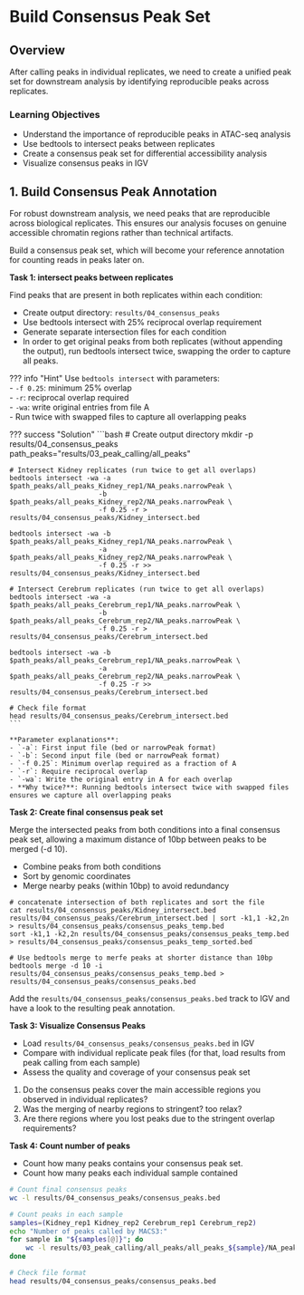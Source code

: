 # Build Consensus Peak Set

## Overview
After calling peaks in individual replicates, we need to create a unified peak set for downstream analysis by identifying reproducible peaks across replicates.

### Learning Objectives
- Understand the importance of reproducible peaks in ATAC-seq analysis
- Use bedtools to intersect peaks between replicates
- Create a consensus peak set for differential accessibility analysis
- Visualize consensus peaks in IGV



## 1. Build Consensus Peak Annotation

For robust downstream analysis, we need peaks that are reproducible across biological replicates. This ensures our analysis focuses on genuine accessible chromatin regions rather than technical artifacts.

Build a consensus peak set, which will become your reference annotation for counting reads in peaks later on.


**Task 1: intersect peaks between replicates**

Find peaks that are present in both replicates within each condition:

- Create output directory: `results/04_consensus_peaks`
- Use bedtools intersect with 25% reciprocal overlap requirement
- Generate separate intersection files for each condition
- In order to get original peaks from both replicates (without appending the output), run bedtools intersect twice, swapping the order to capture all peaks. 

??? info "Hint"
    Use `bedtools intersect` with parameters:  
    - `-f 0.25`: minimum 25% overlap  
    - `-r`: reciprocal overlap required  
    - `-wa`: write original entries from file A  
    - Run twice with swapped files to capture all overlapping peaks

??? success "Solution"
    ```bash
    # Create output directory
    mkdir -p results/04_consensus_peaks
    path_peaks="results/03_peak_calling/all_peaks"

    # Intersect Kidney replicates (run twice to get all overlaps)
    bedtools intersect -wa -a $path_peaks/all_peaks_Kidney_rep1/NA_peaks.narrowPeak \
                          -b $path_peaks/all_peaks_Kidney_rep2/NA_peaks.narrowPeak \
                          -f 0.25 -r > results/04_consensus_peaks/Kidney_intersect.bed
    
    bedtools intersect -wa -b $path_peaks/all_peaks_Kidney_rep1/NA_peaks.narrowPeak \
                          -a $path_peaks/all_peaks_Kidney_rep2/NA_peaks.narrowPeak \
                          -f 0.25 -r >> results/04_consensus_peaks/Kidney_intersect.bed

    # Intersect Cerebrum replicates (run twice to get all overlaps)
    bedtools intersect -wa -a $path_peaks/all_peaks_Cerebrum_rep1/NA_peaks.narrowPeak \
                          -b $path_peaks/all_peaks_Cerebrum_rep2/NA_peaks.narrowPeak \
                          -f 0.25 -r > results/04_consensus_peaks/Cerebrum_intersect.bed
    
    bedtools intersect -wa -b $path_peaks/all_peaks_Cerebrum_rep1/NA_peaks.narrowPeak \
                          -a $path_peaks/all_peaks_Cerebrum_rep2/NA_peaks.narrowPeak \
                          -f 0.25 -r >> results/04_consensus_peaks/Cerebrum_intersect.bed

    # Check file format
    head results/04_consensus_peaks/Cerebrum_intersect.bed
    ```

    **Parameter explanations**:  
    - `-a`: First input file (bed or narrowPeak format)  
    - `-b`: Second input file (bed or narrowPeak format)    
    - `-f 0.25`: Minimum overlap required as a fraction of A  
    - `-r`: Require reciprocal overlap  
    - `-wa`: Write the original entry in A for each overlap  
    - **Why twice?**: Running bedtools intersect twice with swapped files ensures we capture all overlapping peaks  


**Task 2: Create final consensus peak set**

Merge the intersected peaks from both conditions into a final consensus peak set, allowing a maximum distance of 10bp between peaks to be merged (-d 10).  

- Combine peaks from both conditions
- Sort by genomic coordinates
- Merge nearby peaks (within 10bp) to avoid redundancy




```{bash}
# concatenate intersection of both replicates and sort the file
cat results/04_consensus_peaks/Kidney_intersect.bed results/04_consensus_peaks/Cerebrum_intersect.bed | sort -k1,1 -k2,2n > results/04_consensus_peaks/consensus_peaks_temp.bed
sort -k1,1 -k2,2n results/04_consensus_peaks/consensus_peaks_temp.bed > results/04_consensus_peaks/consensus_peaks_temp_sorted.bed

# Use bedtools merge to merfe peaks at shorter distance than 10bp
bedtools merge -d 10 -i results/04_consensus_peaks/consensus_peaks_temp.bed > results/04_consensus_peaks/consensus_peaks.bed
```


Add the `results/04_consensus_peaks/consensus_peaks.bed` track to IGV and have a look to the resulting peak annotation. 

**Task 3: Visualize Consensus Peaks**


- Load `results/04_consensus_peaks/consensus_peaks.bed` in IGV
- Compare with individual replicate peak files (for that, load results from peak calling from each sample)
- Assess the quality and coverage of your consensus peak set

1. Do the consensus peaks cover the main accessible regions you observed in individual replicates?
2. Was the merging of nearby regions to stringent? too relax? 
3. Are there regions where you lost peaks due to the stringent overlap requirements?


**Task 4: Count number of peaks**

- Count how many peaks contains your consensus peak set.
- Count how many peaks each individual sample contained

```bash
# Count final consensus peaks
wc -l results/04_consensus_peaks/consensus_peaks.bed

# Count peaks in each sample
samples=(Kidney_rep1 Kidney_rep2 Cerebrum_rep1 Cerebrum_rep2)
echo "Number of peaks called by MACS3:"
for sample in "${samples[@]}"; do
    wc -l results/03_peak_calling/all_peaks/all_peaks_${sample}/NA_peaks.narrowPeak
done

# Check file format
head results/04_consensus_peaks/consensus_peaks.bed
```